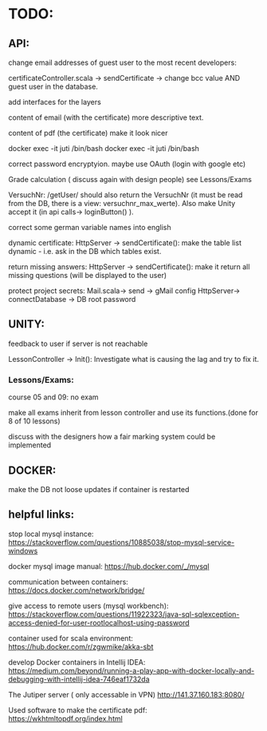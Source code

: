 # TODO:

## API:

change email addresses of guest user to the most recent developers:

certificateController.scala -> sendCertificate -> change bcc value
AND
guest user in the database.

add interfaces for the layers

content of email (with the certificate)
more descriptive text.

content of pdf (the certificate) 
make it look nicer

docker exec -it juti /bin/bash docker exec -it juti /bin/bash 

correct password encryptyion. maybe use OAuth (login with google etc)

Grade calculation ( discuss again with design people) see Lessons/Exams

VersuchNr: 
/getUser/ should also return the VersuchNr (it must be read from the DB, there is a view: versuchnr_max_werte).
Also make Unity accept it (in api calls-> loginButton() ).

correct some german variable names into english

dynamic certificate:
HttpServer -> sendCertificate():
make the table list dynamic - i.e. ask in the DB which tables exist.

return missing answers:
HttpServer -> sendCertificate():
make it return all missing questions (will be displayed to the user)

protect project secrets: 
Mail.scala-> send -> gMail config
HttpServer-> connectDatabase -> DB root password


## UNITY:

feedback to user if server is not reachable

LessonController -> Init():
Investigate what is causing the lag and try to fix it.


### Lessons/Exams:

course 05 and 09: no exam

make all exams inherit from lesson controller and use its functions.(done for 8 of 10 lessons)

discuss with the designers how a fair marking system could be implemented


## DOCKER:
make the DB not loose updates if container is restarted



## helpful links:

stop local mysql instance: 
https://stackoverflow.com/questions/10885038/stop-mysql-service-windows

docker mysql image manual:
https://hub.docker.com/_/mysql

communication between containers:
https://docs.docker.com/network/bridge/

give access to remote users
(mysql workbench):
https://stackoverflow.com/questions/11922323/java-sql-sqlexception-access-denied-for-user-rootlocalhost-using-password

container used for scala environment:
https://hub.docker.com/r/zgwmike/akka-sbt

develop Docker containers in Intellij IDEA:
https://medium.com/beyond/running-a-play-app-with-docker-locally-and-debugging-with-intellij-idea-746eaf1732da

The Jutiper server ( only accessable in VPN)
http://141.37.160.183:8080/

Used software to make the certificate pdf:
https://wkhtmltopdf.org/index.html

